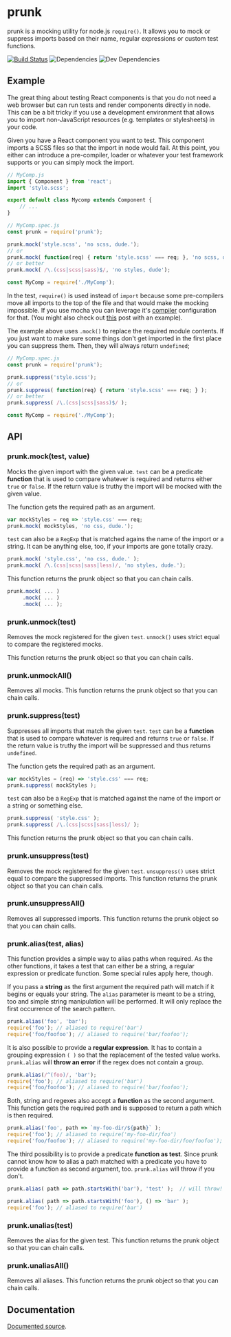 # prunk

prunk is a mocking utility for node.js `require()`. It allows you to
mock or suppress imports based on their name, regular expressions or
custom test functions.

[![Build Status](https://travis-ci.org/dak0rn/prunk.svg?branch=master)](https://travis-ci.org/dak0rn/prunk)
![Dependencies](https://img.shields.io/david/dak0rn/prunk.svg)
![Dev Dependencies](https://img.shields.io/david/dev/dak0rn/prunk.svg)

## Example

The great thing about testing React components is that you do not need
a web browser but can run tests and render components directly in node.
This can be a bit tricky if you use a development environment that allows
you to import non-JavaScript resources (e.g. templates or stylesheets) in your code.

Given you have a React component you want to test. This component imports a
SCSS files so that the import in node would fail.
At this point, you either can introduce a pre-compiler, loader or whatever
your test framework supports or you can simply mock the import.

```jsx
// MyComp.js
import { Component } from 'react';
import 'style.scss';

export default class Mycomp extends Component {
    // ...
}
```

```javascript
// MyComp.spec.js
const prunk = require('prunk');

prunk.mock('style.scss', 'no scss, dude.');
// or
prunk.mock( function(req) { return 'style.scss' === req; }, 'no scss, dude');
// or better
prunk.mock( /\.(css|scss|sass)$/, 'no styles, dude');

const MyComp = require('./MyComp');
```

In the test, `require()` is used instead of `import` because some pre-compilers
move all imports to the top of the file and that would make the mocking impossible.
If you use mocha you can leverage it's [compiler](https://mochajs.org/#usage) configuration for that.
(You might also check out [this](https://65535th.com/testing-react-components/) post with an example).

The example above uses `.mock()` to replace the required module contents.
If you just want to make sure some things don't get imported in the first place you can suppress them.
Then, they will always return `undefined`;

```javascript
// MyComp.spec.js
const prunk = require('prunk');

prunk.suppress('style.scss');
// or
prunk.suppress( function(req) { return 'style.scss' === req; } );
// or better
prunk.suppress( /\.(css|scss|sass)$/ );

const MyComp = require('./MyComp');
```

## API

### prunk.mock(test, value)

Mocks the given import with the given value.
`test` can be a predicate **function** that is used to compare
whatever is required and returns either `true` or `false`.
If the return value is truthy the import will be
mocked with the given value.

The function gets the required path as an argument.

```javascript
var mockStyles = req => 'style.css' === req;
prunk.mock( mockStyles, 'no css, dude.');
```

`test` can also be a `RegExp` that is matched agains the name
of the import or a string. It can be anything else, too, if your
imports are gone totally crazy.

```javascript
prunk.mock( 'style.css', 'no css, dude.' );
prunk.mock( /\.(css|scss|sass|less)/, 'no styles, dude.');
```

This function returns the prunk object so that you can chain calls.

```javascript
prunk.mock( ... )
     .mock( ... )
     .mock( ... );
```

### prunk.unmock(test)

Removes the mock registered for the given `test`.
`unmock()` uses strict equal to compare the registered
mocks.

This function returns the prunk object so that you can chain calls.

### prunk.unmockAll()

Removes all mocks.
This function returns the prunk object so that you can chain calls.

### prunk.suppress(test)

Suppresses all imports that match the given `test`.
`test` can be a **function** that is used to compare
whatever is required and returns `true` or `false`.
If the return value is truthy the import will be suppressed
and thus returns `undefined`.

The function gets the required path as an argument.

```javascript
var mockStyles = (req) => 'style.css' === req;
prunk.suppress( mockStyles );
```

`test` can also be a `RegExp` that is matched against the name
of the import or a string or something else.

```javascript
prunk.suppress( 'style.css' );
prunk.suppress( /\.(css|scss|sass|less)/ );
```

This function returns the prunk object so that you can chain calls.

### prunk.unsuppress(test)

Removes the mock registered for the given `test`.
`unsuppress()` uses strict equal to compare the suppressed
imports.
This function returns the prunk object so that you can chain calls.

### prunk.unsuppressAll()

Removes all suppressed imports.
This function returns the prunk object so that you can chain calls.

### prunk.alias(test, alias)

This function provides a simple way to alias paths when required. As the
other functions, it takes a test that can either be a string, a regular
expression or predicate function. Some special rules apply here, though.

If you pass a **string** as the first argument the required path will
match if it begins or equals your string. The `alias` parameter is meant
to be a string, too and simple string manipulation will be performed.
It will only replace the first occurrence of the search pattern.

```javascript
prunk.alias('foo', 'bar');
require('foo'); // aliased to require('bar')
require('foo/foofoo'); // aliased to require('bar/foofoo');
```

It is also possible to provide a **regular expression**. It has to contain a grouping
expression `( )` so that the replacement of the tested value works. `prunk.alias` will
**throw an error** if the regex does not contain a group.

```javascript
prunk.alias(/^(foo)/, 'bar');
require('foo'); // aliased to require('bar')
require('foo/foofoo'); // aliased to require('bar/foofoo');
```

Both, string and regexes also accept a **function** as the second argument. This function
gets the required path and is supposed to return a path which is then required.

```javascript
prunk.alias('foo', path => `my-foo-dir/${path}` );
require('foo'); // aliased to require('my-foo-dir/foo')
require('foo/foofoo'); // aliased to require('my-foo-dir/foo/foofoo');
```

The third possibility is to provide a predicate **function as test**. Since prunk cannot know
how to alias a path matched with a predicate you have to provide a function as second argument, too.
`prunk.alias` will throw if you don't.

```javascript
prunk.alias( path => path.startsWith('bar'), 'test' );  // will throw!

prunk.alias( path => path.startsWith('foo'), () => 'bar' );
require('foo'); // aliased to require('bar')
```

### prunk.unalias(test)

Removes the alias for the given test.
This function returns the prunk object so that you can chain calls.

### prunk.unaliasAll()

Removes all aliases.
This function returns the prunk object so that you can chain calls.

## Documentation

[Documented source](https://dak0rn.github.io/prunk/).